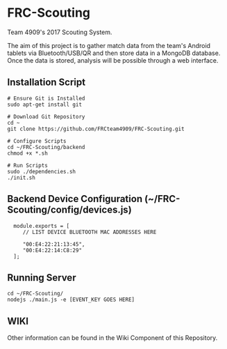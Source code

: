 # FRC-Scouting

Team 4909's 2017 Scouting System.

The aim of this project is to gather match data from the team's Android tablets via Bluetooth/USB/QR and then store data in a MongoDB database. Once the data is stored, analysis will be possible through a web interface.

## Installation Script
```
# Ensure Git is Installed
sudo apt-get install git

# Download Git Repository
cd ~
git clone https://github.com/FRCteam4909/FRC-Scouting.git

# Configure Scripts
cd ~/FRC-Scouting/backend
chmod +x *.sh

# Run Scripts
sudo ./dependencies.sh
./init.sh

```
## Backend Device Configuration (~/FRC-Scouting/config/devices.js)
```
  module.exports = [
     // LIST DEVICE BLUETOOTH MAC ADDRESSES HERE
     
     "00:E4:22:21:13:45",
     "00:E4:22:14:C8:29"
  ];
```

## Running Server
```
cd ~/FRC-Scouting/
nodejs ./main.js -e [EVENT_KEY GOES HERE]
```
## WIKI
Other information can be found in the Wiki Component of this Repository.
